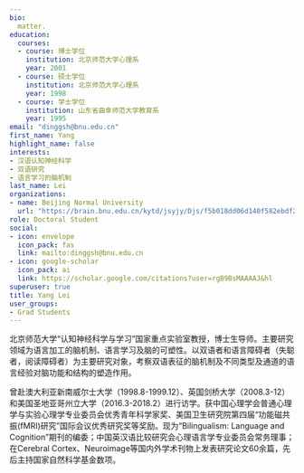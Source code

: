 ```yaml
---
bio: 
  matter.
education:
  courses:
  - course: 博士学位
    institution: 北京师范大学心理系
    year: 2001
  - course: 硕士学位
    institution: 北京师范大学心理系
    year: 1998
  - course: 学士学位
    institution: 山东省曲阜师范大学教育系
    year: 1995
email: "dinggsh@bnu.edu.cn"
first_name: Yang
highlight_name: false
interests:
- 汉语认知神经科学
- 双语研究
- 语言学习的脑机制
last_name: Lei
organizations:
- name: Beijing Normal University
  url: "https://brain.bnu.edu.cn/kytd/jsyjy/Djs/f5b018dd06d140f582ebdf24818bcb6e.htm"
role: Doctoral Student
social:
- icon: envelope
  icon_pack: fas
  link: mailto:dinggsh@bnu.edu.cn
- icon: google-scholar
  icon_pack: ai
  link: https://scholar.google.com/citations?user=rgB9BsMAAAAJ&hl
superuser: true
title: Yang Lei
user_groups:
- Grad Students
---
```


北京师范大学“认知神经科学与学习”国家重点实验室教授，博士生导师。主要研究领域为语言加工的脑机制、语言学习及脑的可塑性。以双语者和语言障碍者（失聪者，阅读障碍者）为主要研究对象，考察双语表征的脑机制及不同类型及通道的语言经验对脑功能和结构的塑造作用。

曾赴澳大利亚新南威尔士大学（1998.8-1999.12）、英国剑桥大学（2008.3-12）和美国圣地亚哥州立大学（2016.3-2018.2）进行访学。获中国心理学会普通心理学与实验心理学专业委员会优秀青年科学家奖、美国卫生研究院第四届“功能磁共振(fMRI)研究”国际会议优秀研究奖等奖励。现为“Bilingualism: Language and Cognition”期刊的编委；中国英汉语比较研究会心理语言学专业委员会常务理事；在Cerebral Cortex、Neuroimage等国内外学术刊物上发表研究论文60余篇，先后主持国家自然科学基金数项。
